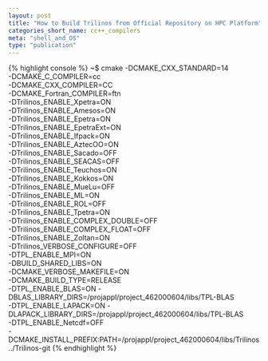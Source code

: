 ```yaml
---
layout: post
title: "How to Build Trilinos from Official Repository on HPC Platform"
categories_short_name: cc++_compilers
meta: "shell_and_OS"
type: "publication"
---
```


{% highlight console %}
~$ cmake  -DCMAKE_CXX_STANDARD=14 \
       -DCMAKE_C_COMPILER=cc \
       -DCMAKE_CXX_COMPILER=CC \
       -DCMAKE_Fortran_COMPILER=ftn \
       -DTrilinos_ENABLE_Xpetra=ON \
       -DTrilinos_ENABLE_Amesos=ON \
       -DTrilinos_ENABLE_Epetra=ON \
       -DTrilinos_ENABLE_EpetraExt=ON \
       -DTrilinos_ENABLE_Ifpack=ON \
       -DTrilinos_ENABLE_AztecOO=ON \
       -DTrilinos_ENABLE_Sacado=OFF \
       -DTrilinos_ENABLE_SEACAS=OFF \
       -DTrilinos_ENABLE_Teuchos=ON \
       -DTrilinos_ENABLE_Kokkos=ON \
       -DTrilinos_ENABLE_MueLu=OFF \
       -DTrilinos_ENABLE_ML=ON \
       -DTrilinos_ENABLE_ROL=OFF \
       -DTrilinos_ENABLE_Tpetra=ON \
       -DTrilinos_ENABLE_COMPLEX_DOUBLE=OFF \
       -DTrilinos_ENABLE_COMPLEX_FLOAT=OFF \
       -DTrilinos_ENABLE_Zoltan=ON \
       -DTrilinos_VERBOSE_CONFIGURE=OFF \
       -DTPL_ENABLE_MPI=ON \
       -DBUILD_SHARED_LIBS=ON \
       -DCMAKE_VERBOSE_MAKEFILE=ON \
       -DCMAKE_BUILD_TYPE=RELEASE \
       -DTPL_ENABLE_BLAS=ON  -DBLAS_LIBRARY_DIRS=/projappl/project_462000604/libs/TPL-BLAS \
       -DTPL_ENABLE_LAPACK=ON -DLAPACK_LIBRARY_DIRS=/projappl/project_462000604/libs/TPL-BLAS \
       -DTPL_ENABLE_Netcdf=OFF \
       -DCMAKE_INSTALL_PREFIX:PATH=/projappl/project_462000604/libs/Trilinos ../Trilinos-git
{% endhighlight %}
